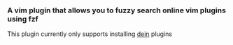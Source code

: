 ### A vim plugin that allows you to fuzzy search online vim plugins using fzf

This plugin currently only supports installing [dein](https://github.com/Shougo/dein.vim) plugins

